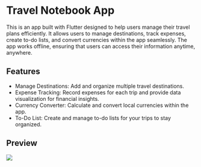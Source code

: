 # Travel Notebook App

This is an app built with Flutter designed to help users manage their travel plans efficiently. It allows users to manage destinations, track expenses, create to-do lists, and convert currencies within the app seamlessly. The app works offline, ensuring that users can access their information anytime, anywhere.

## Features

- Manage Destinations: Add and organize multiple travel destinations.
- Expense Tracking: Record expenses for each trip and provide data visualization for financial insights.
- Currency Converter: Calculate and convert local currencies within the app.
- To-Do List: Create and manage to-do lists for your trips to stay organized.

## Preview

![](/preview/screenshots.png)
